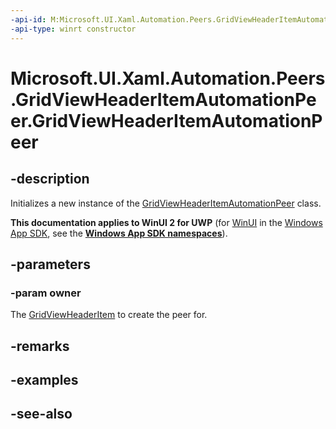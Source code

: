 ```yaml
---
-api-id: M:Microsoft.UI.Xaml.Automation.Peers.GridViewHeaderItemAutomationPeer.#ctor(Microsoft.UI.Xaml.Controls.GridViewHeaderItem)
-api-type: winrt constructor
---
```


<!-- Method syntax
public GridViewHeaderItemAutomationPeer(Windows.UI.Xaml.Controls.GridViewHeaderItem owner)
-->

# Microsoft.UI.Xaml.Automation.Peers.GridViewHeaderItemAutomationPeer.GridViewHeaderItemAutomationPeer

## -description
Initializes a new instance of the [GridViewHeaderItemAutomationPeer](gridviewheaderitemautomationpeer.md) class.

**This documentation applies to WinUI 2 for UWP** (for [WinUI](/windows/apps/winui/winui3/) in the [Windows App SDK](/windows/apps/windows-app-sdk/), see the **[Windows App SDK namespaces](/windows/windows-app-sdk/api/winrt/)**).

## -parameters
### -param owner
The [GridViewHeaderItem](../microsoft.ui.xaml.controls/gridviewheaderitem.md) to create the peer for.

## -remarks

## -examples

## -see-also
